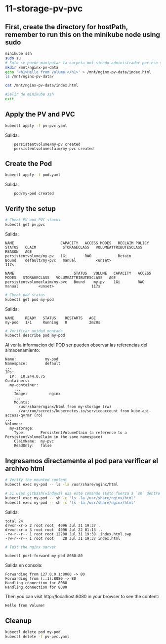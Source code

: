 # 11-storage-pv-pvc


## First, create the directory for hostPath, remember to run this on the minikube node using sudo

```bash
minikube ssh
sudo su
# Solo se puede manipular la carpeta mnt siendo administrador por eso se usa "sudo su"
mkdir /mnt/nginx-pv-data
echo '<h1>Hello from Volume!</h1>' > /mnt/nginx-pv-data/index.html
ls /mnt/nginx-pv-data/

cat /mnt/nginx-pv-data/index.html

#Salir de minikube ssh
exit
```

## Apply the PV and PVC
```bash
kubectl apply -f pv-pvc.yaml
```

Salida: 

```
    persistentvolume/my-pv created
    persistentvolumeclaim/my-pvc created
```

## Create the Pod
```bash
kubectl apply -f pod.yaml
```

Salida: 

```
    pod/my-pod created
```

## Verify the setup
```bash
# Check PV and PVC status
kubectl get pv,pvc
```

Salida: 
```
NAME                     CAPACITY   ACCESS MODES   RECLAIM POLICY   STATUS   CLAIM            STORAGECLASS   VOLUMEATTRIBUTESCLASS   REASON   AGE
persistentvolume/my-pv   1Gi        RWO            Retain           Bound    default/my-pvc   manual         <unset>                          117s

NAME                           STATUS   VOLUME   CAPACITY   ACCESS MODES   STORAGECLASS   VOLUMEATTRIBUTESCLASS   AGE
persistentvolumeclaim/my-pvc   Bound    my-pv    1Gi        RWO            manual         <unset>                 117s
```


```bash
# Check pod status
kubectl get pod my-pod
```

Salida:
```
NAME     READY   STATUS    RESTARTS   AGE
my-pod   1/1     Running   0          2m28s
```

```bash
# Verificar unidad montada
kubectl describe pod my-pod
```

Al ver la informacion del POD ser pueden observar las referencias del almacenamiento:
```
Name:             my-pod
Namespace:        default
...
IPs:
  IP:  10.244.0.75
Containers:
  my-container:
    ...
    Image:          nginx
    ...
    Mounts:
      /usr/share/nginx/html from my-storage (rw)
      /var/run/secrets/kubernetes.io/serviceaccount from kube-api-access-qvrmr (ro)
...
Volumes:
  my-storage:
    Type:       PersistentVolumeClaim (a reference to a PersistentVolumeClaim in the same namespace)
    ClaimName:  my-pvc
    ReadOnly:   false

```

## Ingresamos directamente al pod para verificar el archivo html
```bash
# Verify the mounted content
kubectl exec my-pod -- ls -la /usr/share/nginx/html

# Si usas gitbash(windows) usa este comando (Esto fuerza a `sh` dentro del pod a interpretar el comando, no Git Bash.):
kubectl exec my-pod -- sh -c "ls -la /usr/share/nginx/html"
kubectl exec my-pod -- sh -c 'ls -la /usr/share/nginx/html'
```

Salida:
```
total 24
drwxr-xr-x 2 root root  4096 Jul 31 19:37 .
drwxr-xr-x 3 root root  4096 Jul 22 01:13 ..
-rw-r--r-- 1 root root 12288 Jul 31 19:38 .index.html.swp
-rw-r--r-- 1 root root    28 Jul 31 19:37 index.html
```

```bash
# Test the nginx server

kubectl port-forward my-pod 8080:80
```

Salida en consola:

```
Forwarding from 127.0.0.1:8080 -> 80
Forwarding from [::1]:8080 -> 80
Handling connection for 8080
Handling connection for 8080
```

Then you can visit http://localhost:8080 in your browser to see the content:

```
Hello from Volume!
```



## Cleanup
```bash
kubectl delete pod my-pod
kubectl delete -f pv-pvc.yaml
```
